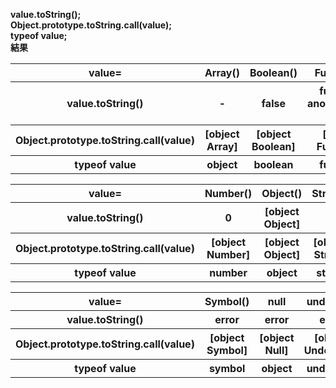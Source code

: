 **value.toString();<br>Object.prototype.toString.call(value);<br>typeof value;<br>**
**結果**
<table>
<tr>
<th>value=</th>
<th>Array()</th>
<th>Boolean()</th>
<th>Function()</th>
</tr>
<tr>
<th>value.toString()</th>
<th>-</th>
<th>false</th>
<th>function anonymous(){}</th>
</tr>
<tr>
<th>Object.prototype.toString.call(value)</th>
<th>[object Array]</th>
<th>[object Boolean]</th>
<th>[object Function]</th>
</tr>
<tr>
<th>typeof value</th>
<th>object</th>
<th>boolean</th>
<th>function</th>
</tr>
</table>
<table>
<tr>
<th>value=</th>
<th>Number()</th>
<th>Object()</th>
<th>String()</th>
</tr>
<tr>
<th>value.toString()</th>
<th>0</th>
<th>[object Object]</th>
<th>-</th>
</tr>
<tr>
<th>Object.prototype.toString.call(value)</th>
<th>[object Number]</th>
<th>[object Object]</th>
<th>[object String]</th>
</tr>
<tr>
<th>typeof value</th>
<th>number</th>
<th>object</th>
<th>string</th>
</tr>
</table>
<table>
<tr>
<th>value=</th>
<th>Symbol()</th>
<th>null</th>
<th>undefined</th>
</tr>
<tr>
<th>value.toString()</th>
<th>error</th>
<th>error</th>
<th>error</th>
</tr>
<tr>
<th>Object.prototype.toString.call(value)</th>
<th>[object Symbol]</th>
<th>[object Null]</th>
<th>[object Undefined]</th>
</tr>
<tr>
<th>typeof value</th>
<th>symbol</th>
<th>object</th>
<th>undefined</th>
</tr>
</table>
